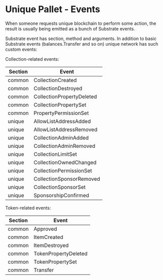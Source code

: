 # Unique Pallet - Events

When someone requests unique blockchain to perform some action,
the result is usually being emitted 
as a bunch of Substrate events.

Substrate event has section, method and arguments. In addition to basic Substrate events
(balances.Transfer and so on) unique network has such custom events:


Collection-related events:

| Section              | Event                     |
|----------------------|---------------------------|
| common               | CollectionCreated         |
| common               | CollectionDestroyed       |
| common               | CollectionPropertyDeleted |
| common               | CollectionPropertySet     |
| common               | PropertyPermissionSet     |
| unique               | AllowListAddressAdded     |
| unique               | AllowListAddressRemoved   |
| unique               | CollectionAdminAdded      |
| unique               | CollectionAdminRemoved    |
| unique               | CollectionLimitSet        |
| unique               | CollectionOwnedChanged    |
| unique               | CollectionPermissionSet   |
| unique               | CollectionSponsorRemoved  |
| unique               | CollectionSponsorSet      |
| unique               | SponsorshipConfirmed      |


Token-related events:

| Section              | Event                |
|----------------------|----------------------|
| common               | Approved             |
| common               | ItemCreated          |
| common               | ItemDestroyed        |
| common               | TokenPropertyDeleted |
| common               | TokenPropertySet     |
| common               | Transfer             |



